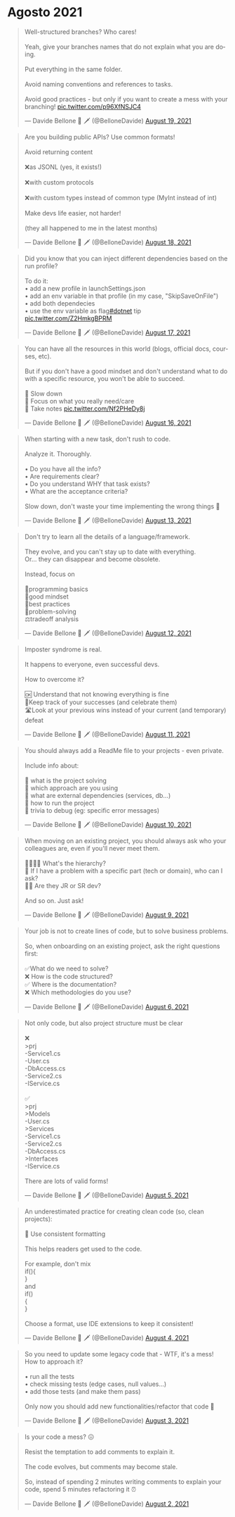 # Agosto 2021

<blockquote class="twitter-tweet"><p lang="en" dir="ltr">Well-structured branches? Who cares! <br><br>Yeah, give your branches names that do not explain what you are doing.<br><br>Put everything in the same folder.<br><br>Avoid naming conventions and references to tasks.<br><br>Avoid good practices - but only if you want to create a mess with your branching! <a href="https://t.co/p96XfNSJC4">pic.twitter.com/p96XfNSJC4</a></p>&mdash; Davide Bellone 🌊 🗡 (@BelloneDavide) <a href="https://twitter.com/BelloneDavide/status/1428416471772934158?ref_src=twsrc%5Etfw">August 19, 2021</a></blockquote> 

<blockquote class="twitter-tweet"><p lang="en" dir="ltr">Are you building public APIs? Use common formats!<br><br>Avoid returning content<br><br>❌as JSONL (yes, it exists!)<br><br>❌with custom protocols<br><br>❌with custom types instead of common type (MyInt instead of int)<br><br>Make devs life easier, not harder!<br><br>(they all happened to me in the latest months)</p>&mdash; Davide Bellone 🌊 🗡 (@BelloneDavide) <a href="https://twitter.com/BelloneDavide/status/1428054090047803393?ref_src=twsrc%5Etfw">August 18, 2021</a></blockquote> 

<blockquote class="twitter-tweet"><p lang="en" dir="ltr">Did you know that you can inject different dependencies based on the run profile?<br><br>To do it:<br>• add a new profile in launchSettings.json<br>• add an env variable in that profile (in my case, &quot;SkipSaveOnFile&quot;)<br>• add both dependecies<br>• use the env variable as flag<a href="https://twitter.com/hashtag/dotnet?src=hash&amp;ref_src=twsrc%5Etfw">#dotnet</a> tip <a href="https://t.co/Z2HmkgBPRM">pic.twitter.com/Z2HmkgBPRM</a></p>&mdash; Davide Bellone 🌊 🗡 (@BelloneDavide) <a href="https://twitter.com/BelloneDavide/status/1427510629120847907?ref_src=twsrc%5Etfw">August 17, 2021</a></blockquote> 

<blockquote class="twitter-tweet"><p lang="en" dir="ltr">You can have all the resources in this world (blogs, official docs, courses, etc).<br><br>But if you don&#39;t have a good mindset and don&#39;t understand what to do with a specific resource, you won&#39;t be able to succeed.<br><br>🐌 Slow down<br>🎯 Focus on what you really need/care<br>📒 Take notes <a href="https://t.co/Nf2PHeDy8j">pic.twitter.com/Nf2PHeDy8j</a></p>&mdash; Davide Bellone 🌊 🗡 (@BelloneDavide) <a href="https://twitter.com/BelloneDavide/status/1427329316094947328?ref_src=twsrc%5Etfw">August 16, 2021</a></blockquote> 

<blockquote class="twitter-tweet"><p lang="en" dir="ltr">When starting with a new task, don&#39;t rush to code.<br><br>Analyze it. Thoroughly.<br><br>• Do you have all the info?<br>• Are requirements clear?<br>• Do you understand WHY that task exists?<br>• What are the acceptance criteria?<br><br>Slow down, don&#39;t waste your time implementing the wrong things 🐌</p>&mdash; Davide Bellone 🌊 🗡 (@BelloneDavide) <a href="https://twitter.com/BelloneDavide/status/1426242150543478790?ref_src=twsrc%5Etfw">August 13, 2021</a></blockquote> 

<blockquote class="twitter-tweet"><p lang="en" dir="ltr">Don&#39;t try to learn all the details of a language/framework. <br><br>They evolve, and you can&#39;t stay up to date with everything.<br>Or... they can disappear and become obsolete.<br><br>Instead, focus on<br><br>🧱programming basics<br>🧠good mindset<br>🎲best practices<br>🧩problem-solving<br>⚖tradeoff analysis</p>&mdash; Davide Bellone 🌊 🗡 (@BelloneDavide) <a href="https://twitter.com/BelloneDavide/status/1425879762879221763?ref_src=twsrc%5Etfw">August 12, 2021</a></blockquote> 

<blockquote class="twitter-tweet"><p lang="en" dir="ltr">Imposter syndrome is real. <br><br>It happens to everyone, even successful devs. <br><br>How to overcome it?<br><br>🆗 Understand that not knowing everything is fine<br>🎉Keep track of your successes (and celebrate them)<br>🛣Look at your previous wins instead of your current (and temporary) defeat</p>&mdash; Davide Bellone 🌊 🗡 (@BelloneDavide) <a href="https://twitter.com/BelloneDavide/status/1425517368889991176?ref_src=twsrc%5Etfw">August 11, 2021</a></blockquote> 

<blockquote class="twitter-tweet"><p lang="en" dir="ltr">You should always add a ReadMe file to your projects - even private.<br><br>Include info about:<br><br>🔹 what is the project solving<br>🔹 which approach are you using<br>🔹 what are external dependencies (services, db...)<br>🔹 how to run the project<br>🔹 trivia to debug (eg: specific error messages)</p>&mdash; Davide Bellone 🌊 🗡 (@BelloneDavide) <a href="https://twitter.com/BelloneDavide/status/1425154984593674241?ref_src=twsrc%5Etfw">August 10, 2021</a></blockquote> 

<blockquote class="twitter-tweet"><p lang="en" dir="ltr">When moving on an existing project, you should always ask who your colleagues are, even if you&#39;ll never meet them.<br><br>👨‍👨‍👧‍👦 What&#39;s the hierarchy?<br>🧐 If I have a problem with a specific part (tech or domain), who can I ask?<br>👩‍👦 Are they JR or SR dev?<br><br>And so on. Just ask!</p>&mdash; Davide Bellone 🌊 🗡 (@BelloneDavide) <a href="https://twitter.com/BelloneDavide/status/1424792594551386117?ref_src=twsrc%5Etfw">August 9, 2021</a></blockquote> 

<blockquote class="twitter-tweet"><p lang="en" dir="ltr">Your job is not to create lines of code, but to solve business problems.<br><br>So, when onboarding on an existing project, ask the right questions first:<br><br>✅What do we need to solve?<br>❌ How is the code structured?<br>✅ Where is the documentation?<br>❌ Which methodologies do you use?</p>&mdash; Davide Bellone 🌊 🗡 (@BelloneDavide) <a href="https://twitter.com/BelloneDavide/status/1423705434448285697?ref_src=twsrc%5Etfw">August 6, 2021</a></blockquote> 

<blockquote class="twitter-tweet"><p lang="en" dir="ltr">Not only code, but also project structure must be clear<br><br>❌<br>&gt;prj<br> -Service1.cs<br> -User.cs<br> -DbAccess.cs<br> -Service2.cs<br> -IService.cs<br><br>✅<br>&gt;prj<br> &gt;Models<br> -User.cs<br> &gt;Services<br> -Service1.cs<br> -Service2.cs<br> -DbAccess.cs<br> &gt;Interfaces<br> -IService.cs<br><br>There are lots of valid forms!</p>&mdash; Davide Bellone 🌊 🗡 (@BelloneDavide) <a href="https://twitter.com/BelloneDavide/status/1423343045475328002?ref_src=twsrc%5Etfw">August 5, 2021</a></blockquote> 

<blockquote class="twitter-tweet"><p lang="en" dir="ltr">An underestimated practice for creating clean code (so, clean projects):<br><br>📄 Use consistent formatting<br><br>This helps readers get used to the code. <br><br>For example, don&#39;t mix <br>if(){<br>}<br>and<br>if()<br>{<br>}<br><br>Choose a format, use IDE extensions to keep it consistent!</p>&mdash; Davide Bellone 🌊 🗡 (@BelloneDavide) <a href="https://twitter.com/BelloneDavide/status/1422980661040881664?ref_src=twsrc%5Etfw">August 4, 2021</a></blockquote> 

<blockquote class="twitter-tweet"><p lang="en" dir="ltr">So you need to update some legacy code that - WTF, it&#39;s a mess!<br>How to approach it?<br><br>• run all the tests<br>• check missing tests (edge cases, null values...)<br>• add those tests (and make them pass)<br><br>Only now you should add new functionalities/refactor that code 💪</p>&mdash; Davide Bellone 🌊 🗡 (@BelloneDavide) <a href="https://twitter.com/BelloneDavide/status/1422618270507622413?ref_src=twsrc%5Etfw">August 3, 2021</a></blockquote> 


<blockquote class="twitter-tweet"><p lang="en" dir="ltr">Is your code a mess? 😖<br><br>Resist the temptation to add comments to explain it.<br><br>The code evolves, but comments may become stale.<br><br>So, instead of spending 2 minutes writing comments to explain your code, spend 5 minutes refactoring it ⏰</p>&mdash; Davide Bellone 🌊 🗡 (@BelloneDavide) <a href="https://twitter.com/BelloneDavide/status/1422255883019509768?ref_src=twsrc%5Etfw">August 2, 2021</a></blockquote> 


<script async src="https://platform.twitter.com/widgets.js" charset="utf-8"></script>